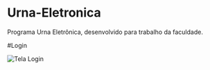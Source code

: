 # Urna-Eletronica
Programa Urna Eletrônica, desenvolvido para trabalho da faculdade.

#Login

![Tela Login](https://user-images.githubusercontent.com/49602892/78830923-28e48200-79bf-11ea-893a-9d8924e9d3b3.PNG)
